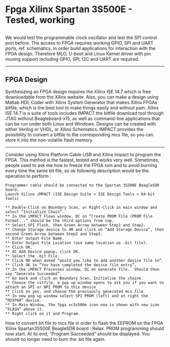  
# Fpga Xilinx Spartan 3S500E  - Tested, working

## 
We would test the programmable clock oscillator and test the SPI control port before. The access to FPGA requires working GPIO, SPI and UART ports, ref. schematics, in order build applications for interaction with the FPGA design. Therefore MLO, U-boot and Linux Kernel driver with pin muxing support including GPIO, SPI, I2C and UART are required.

------

## FPGA Design
Synthesizing an FPGA design requires the Xilinx ISE 14.7 which is free downloadable from the Xilinx website. Also, you can make a design using Matlab HDL Coder with Xilinx System Generator that makes Xilinx FPGAs bitfile, which is the best tool to make things easily and without pain.
Xilinx ISE 14.7 is a suite of tools includes IMPACT the bitfile download tool through JTAG without Beagleboard-x15, as well as command-line applications that can be run under both Linux and Windows. Designs can be created with either Verilog or VHDL, or Xilinx Schematics. IMPACT provides the possibility to convert a bitfile to the corresponding mcs file, so you can store it into the non-volatile flash memory.

------

Consider using Xilinx Platform Cable USB and Xilinx Impact to program the FPGA. This method is the fastest, tested and works very well.
Sometimes, people used to ask me how to freeze the FPGA rom and to avoid burning every time the same bit file, so ok following description would be the operation to perform :

	Programmer cable should be connected to the Spartan 3S500E BeagleSDR board.
	Launch Xilinx iMPACT (ISE Design Suite > ISE Design Tools > 64-bit Tools)
	
	** Double-Click on Boundary Scan, or Right-Click in main window and select “Initialize Chain”.	
	** In the iMPACT Flows window, DC on “Create PROM File (PROM File Format...” should be the third options from top.
	** Select SPI Flash, then Green Arrow between Step1 and Step2.
	** Change Storage device to 4M and click on “Add Storage Device”, then second Green Arrow between Step2 and Step3.
	** Enter Output File Name.
	** Enter Output File Location (use same location as .bit file).
	** Click OK.
	** At Add Device popup, click OK.
	** Select the .bit File.
	** Click NO when asked “would you like to add another device file to”.
	** Click OK to “You have completed the device file entry”.
	** In the iMPACT Processes window, DC on Generate File.  Should then say “Generate Succeeded”.
	** Go back and click on Boundary Scan, Initialize the chaine.
	** Choose the vitfile, a pop up window opens to ask you if you want to attach an SPI or BPI PROM to this device
	** Click on yes, and choose the previously generated mcs file
	** In new pop up window select SPI PROM (left) and at right the “M25P40” device.
	** In Main Window, the fpga xc3s500e icon now is shown with new icon “FLASH” above it.
	** Right click on it and Program.

How to convert bit file to mcs file in order to flash the EEPROM on the FPGA Xilinx Spartan3S500E BeagleSDR board :
Relax. PROM programming should now start. At its end, “Program Succeeded” should be displayed. You should no longer need to burn the .bit file again.
